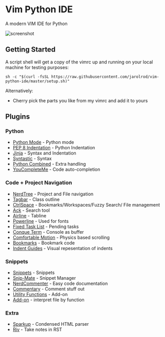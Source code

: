 # Vim Python IDE

A modern VIM IDE for Python

![screenshot](https://i.imgur.com/IRFUAWk.png)

## Getting Started

A script shell will get a copy of the vimrc up and running on your local machine for testing purposes:

```
sh -c "$(curl -fsSL https://raw.githubusercontent.com/jarolrod/vim-python-ide/master/setup.sh)"
```

Alternatively:
* Cherry pick the parts you like from my vimrc and add it to yours

## Plugins
### Python
* [Python Mode](https://github.com/python-mode/python-mode) - Python mode
* [PEP 8 Indentation](https://github.com/Vimjas/vim-python-pep8-indent) - Python Indentation
* [Jinja](https://github.com/lepture/vim-jinja) - Syntax and Indentation
* [Syntastic](https://github.com/vim-syntastic/syntastic) - Syntax
* [Python Combined](https://github.com/mitsuhiko/vim-python-combined) - Extra handling
* [YouCompleteMe](https://github.com/Valloric/YouCompleteMe) - Code auto-completion

### Code + Project Navigation
* [NerdTree](https://github.com/scrooloose/nerdtree) - Project and File navigation
* [Tagbar](https://github.com/majutsushi/tagbar) - Class outline
* [CtrlSpace](https://github.com/vim-ctrlspace/vim-ctrlspace) - Bookmarks/Workspaces/Fuzzy Search/ File management
* [Ack](https://github.com/mileszs/ack.vim) - Search tool
* [Airline](https://github.com/vim-airline/vim-airline) - Tabline
* [Powerline](https://github.com/powerline/powerline) - Used for fonts
* [Fixed Task List](https://github.com/fisadev/FixedTaskList.vim) - Pending tasks
* [Conque Term](https://github.com/rosenfeld/conque-term) - Console as buffer
* [Comfortable Motion](https://github.com/yuttie/comfortable-motion.vim) - Physics based scrolling
* [Bookmarks](https://github.com/MattesGroeger/vim-bookmarks) - Bookmark code
* [Indent Guides](https://github.com/nathanaelkane/vim-indent-guides) - Visual repesentation of indents

### Snippets
* [Snippets](https://github.com/honza/vim-snippets) - Snippets
* [Snip-Mate](https://github.com/garbas/vim-snipmate) - Snippet Manager
* [NerdCommenter](https://github.com/scrooloose/nerdcommenter) - Easy code documentation
* [Commentary](https://github.com/tpope/vim-commentary) - Comment stuff out
* [Utility Functions](https://github.com/tomtom/tlib_vim) - Add-on
* [Add-on](https://github.com/MarcWeber/vim-addon-mw-utils) - interpret file by function

### Extra 
* [Sparkup](https://github.com/rstacruz/sparkup) - Condensed HTML parser
* [Riv](https://github.com/Rykka/riv.vim) - Take notes in RST
